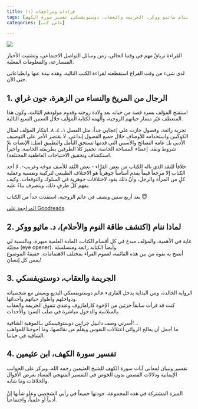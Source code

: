 ```yaml
---
title: قراءات ومراجعات (١)
tags: [القراءة, كتب, الكتابة, الرجال من المريخ والنساء من الزهرة،, لماذا ننام ماثيو ووكر، الجريمة والعقاب، دوستويفسكي, تفسير سورة الكهف]
categories: [عام, كتب]

---
```


<img src="{{ site.baseurl_root }}/public/images/ar-books-review-1.jpg" class="post-image resize-md center-image" />

القراءة ترياقٌ مهم في وقتنا الحالي، زمن وسائل التواصل الاجتماعي، وتشتيت الأخبار المتسارعة، والمعلومات المعلبة.

لدي شيء من وقت الفراغ استقطعته لقراءة الكتب التالية، وهذه نبذة عنها وانطباعاتي حتى الآن.

<!-- post-excerpt -->

## 1. الرجال من المريخ والنساء من الزهرة، جون غراي

استفتح المؤلف بسرد قصة من حياته بعد ولادة زوجته وقدوم مولودهم الثالث، وكون هذا المنعطف غيّر مسار حياتهم الزوجية، وألهمه لكتابة المؤلَف خلال السنين السبع التالية.

تجربة رائعة، وفصول حازت على إعجابي جداً، مثل الفصل ١، ٤، ٨. ابتكار المؤلف لمثال الكوكَبين واستخدامه للأوصاف خلال جميع الفصول إبداعي. لا يقتصر الأمر على التوصيف الأدبي بل عامة النصائح والأسس التي قدمها تستحق التأمل والتطبيق (مثل: الإنصات بلا شروط ونقد، إعطاء المساحة الخاصة، تحفيز كلا الطرفين بطريقته الخاصة، وأخيراً استكشاف وتحقيق الاحتياجات العاطفية المختلفة).

خلافاً للنقد الذي ناله الكتاب من بعض القرَّاء - بعض النَّقد للأسف موجَه وغريب-، لا أجد الكتاب إلا مرجعاً قيماً يقدم أساساً جوهرياً هو الاختلاف الطبيعي لتركيبة ونفسية وعقلية كلٍ من المرأة والرجل، وأنًَ ذلك يقود لاختلافات جوهرية في السلوك والتوقعات، وكيف يفهم كلُ طرفٍ ذلك، ويتصرف بناءً عليه.

بعد أربع سنين ونصف في عالم الزوجية، استفدت جداً من الكتاب 😇

[المراجعة على Goodreads](https://www.goodreads.com/review/show/4588578661).

## 2. لماذا ننام (اكتشف طاقة النوم والأحلام)، د. ماثيو ووكر

غاية في الأهمية، والمؤلف مبدع في كل أقسام الكتاب، المادة العلمية مبهرة، وبالنسبة لي مجليّة (eye opener). وأيضاً الكتابة رائعة ومتسلسلة.<br>
أنصح به بقوة من بين هذه القائمة، لعموم القراء بمختلف الاهتمامات. حقيقةً الموضوع يمس كل إنسان!

## 3. الجريمة والعقاب، دوستويفسكي

الرواية الخالدة، ومن البداية يدخل القارىء عالم دوستويفسكي البديع ويعيش مع شخصياته ودواخلهم وأطوار حياتهم وأحداثها.
<br>
كنت قد قرأت سابقاً جزئين من الإخوة كارامازوف وعندي تتفوق الجريمة والعقاب بالسلاسة والدخول مباشرة في صلب السرد والأحداث.

أسرني وصف دانييل جرانين دوستوفيسكي بـالموهبة الشافية! ..<br>
ما أجمل أن يعالج الروائي اعتلالات النفوس ويقلّم من نقائصها، وما أحوجنا للمواهب الشافية في حياتنا.

## 4. تفسير سورة الكهف، ابن عثيمين

تفسير وتبيان لمعاني آيات سورة الكهف للشيخ العثيمين رحمه الله، ويركز على الجوانب الإيمانية ودلالات القصص بدون الخوض في التفسير المنهجي المعتاد بعرض الأقوال والخلافات وما شابه.
<br><br>
الميزة المشتركة في هذه المجموعة، جودتها جميعاً في رأيي الشخصي وعلو شأنها إنْ أدبياً أو علمياً، واجتماعياً.
